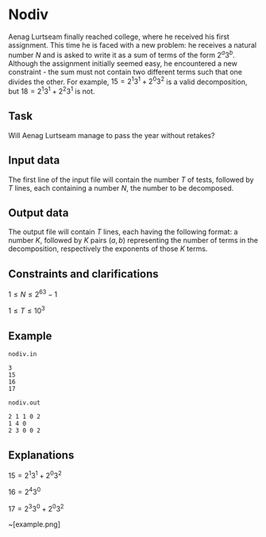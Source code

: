 # Nodiv

Aenag Lurtseam finally reached college, where he received his first assignment. This time he is faced with a new problem: he receives a natural number $N$ and is asked to write it as a sum of terms of the form $2^a 3^b$. Although the assignment initially seemed easy, he encountered a new constraint - the sum must not contain two different terms such that one divides the other. For example, $15 = 2^1 3^1 + 2^0 3^2$ is a valid decomposition, but $18 = 2^1 3^1 + 2^2 3^1$ is not.

## Task

Will Aenag Lurtseam manage to pass the year without retakes?

## Input data

The first line of the input file will contain the number $T$ of tests, followed by $T$ lines, each containing a number $N$, the number to be decomposed.

## Output data

The output file will contain $T$ lines, each having the following format: a number $K$, followed by $K$ pairs $(a, b)$ representing the number of terms in the decomposition, respectively the exponents of those $K$ terms.

## Constraints and clarifications

$1 \leq N \leq 2^{63} - 1$ 

$1 \leq T \leq 10^3$ 

## Example

`nodiv.in` 
```
3 
15 
16 
17 
```

`nodiv.out` 
```
2 1 1 0 2 
1 4 0 
2 3 0 0 2 
```

## Explanations

$15 = 2^1 3^1 + 2^0 3^2$ 

$16 = 2^4 3^0$ 

$17 = 2^3 3^0 + 2^0 3^2$ 

~[example.png]
